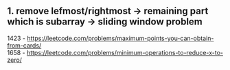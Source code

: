 ## 1. remove lefmost/rightmost -> remaining part which is subarray -> sliding window problem

1423 - https://leetcode.com/problems/maximum-points-you-can-obtain-from-cards/  
1658 - https://leetcode.com/problems/minimum-operations-to-reduce-x-to-zero/
